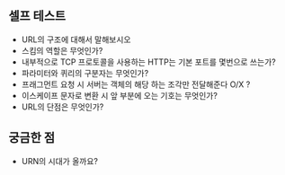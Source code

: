 ## 셀프 테스트

- URL의 구조에 대해서 말해보시오 
- 스킴의 역할은 무엇인가? 
- 내부적으로 TCP 프로토콜을 사용하는 HTTP는 기본 포트를 몇번으로 쓰는가? 
- 파라미터와 퀴리의 구분자는 무엇인가? 
- 프래그먼트 요청 시 서버는 객체의 해당 하는 조각만 전달해준다 O/X ? 
- 이스케이프 문자로 변환 시 앞 부분에 오는 기호는 무엇인가? 
- URL의 단점은 무엇인가?

## 궁금한 점

- URN의 시대가 올까요?
